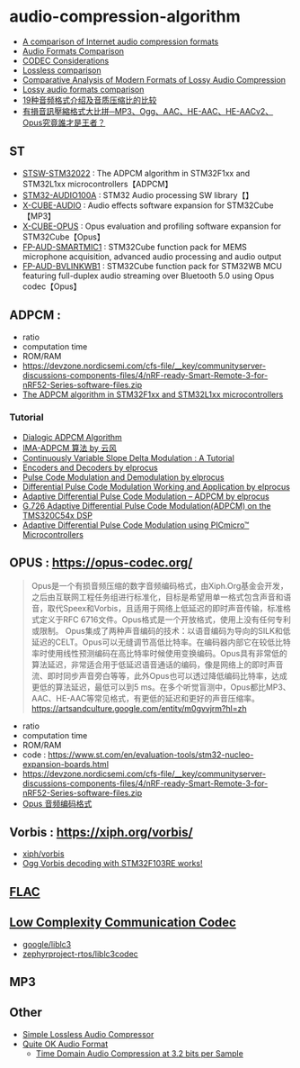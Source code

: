 # audio-compression-algorithm

- [A comparison of Internet audio compression formats](https://sericyb.com.au/audio.html)
- [Audio Formats Comparison](https://stsaz.github.io/fmedia/audio-formats/)
- [CODEC Considerations](https://www.embedded.com/codec-considerations/)
- [Lossless comparison](https://wiki.hydrogenaud.io/index.php?title=Lossless_comparison)
- [Comparative Analysis of Modern Formats of Lossy Audio Compression](https://ceur-ws.org/Vol-2654/paper25.pdf)
- [Lossy audio formats comparison](https://www.bobulous.org.uk/misc/lossy_audio_2006.html)
- [19种音频格式介绍及音质压缩比的比较](https://blog.csdn.net/nimeghbia/article/details/79084063)
- [有損音訊壓縮格式大比拼─MP3、Ogg、AAC、HE-AAC、HE-AACv2、Opus究竟誰才是王者？](https://magiclen.org/acoustics)

## ST 

- [STSW-STM32022](https://www.st.com/en/embedded-software/stsw-stm32022.html) : The ADPCM algorithm in STM32F1xx and STM32L1xx microcontrollers【ADPCM】
- [STM32-AUDIO100A](https://www.st.com/en/embedded-software/stm32-audio100a.html) : STM32 Audio processing SW library【】
- [X-CUBE-AUDIO](https://www.st.com/en/embedded-software/x-cube-audio.html) : Audio effects software expansion for STM32Cube【MP3】
- [X-CUBE-OPUS](https://www.st.com/en/embedded-software/x-cube-opus.html) : Opus evaluation and profiling software expansion for STM32Cube【Opus】
- [FP-AUD-SMARTMIC1](https://www.st.com/content/st_com/en/products/embedded-software/mcu-mpu-embedded-software/stm32-embedded-software/stm32-ode-function-pack-sw/fp-aud-smartmic1.html) : STM32Cube function pack for MEMS microphone acquisition, advanced audio processing and audio output
- [FP-AUD-BVLINKWB1](https://www.st.com/en/embedded-software/fp-aud-bvlinkwb1.html) : STM32Cube function pack for STM32WB MCU featuring full-duplex audio streaming over Bluetooth 5.0 using Opus codec【Opus】


## ADPCM : 

- ratio
- computation time
- ROM/RAM
- https://devzone.nordicsemi.com/cfs-file/__key/communityserver-discussions-components-files/4/nRF-ready-Smart-Remote-3-for-nRF52-Series-software-files.zip
- [The ADPCM algorithm in STM32F1xx and STM32L1xx microcontrollers](https://www.st.com/en/embedded-software/stsw-stm32022.html)


### Tutorial

- [Dialogic ADPCM Algorithm](http://www.mp3-tech.org/programmer/docs/adpcm.pdf)
- [IMA-ADPCM 算法 by 云风](https://www.codingnow.com/text/adpcm.htm)
- [Continuously Variable Slope Delta Modulation : A Tutorial](https://www.raffia.ch/content/datasheets/volume01/Tutorial_DeltaMod_CVSD_MxCom.pdf)
- [Encoders and Decoders by elprocus](https://www.elprocus.com/encoders-and-decoders/)
- [Pulse Code Modulation and Demodulation by elprocus](https://www.elprocus.com/pulse-code-modulation-and-demodulation/)
- [Differential Pulse Code Modulation Working and Application by elprocus](https://www.elprocus.com/differential-pulse-code-modulation-working-application/)
- [Adaptive Differential Pulse Code Modulation – ADPCM by elprocus](https://www.elprocus.com/adaptive-differential-pulse-code-modulation-adpcm/)
- [G.726 Adaptive Differential Pulse Code Modulation(ADPCM) on the TMS320C54x DSP](https://www.ti.com/lit/an/spra118/spra118.pdf)
- [Adaptive Differential Pulse Code Modulation using PICmicro™ Microcontrollers](https://ww1.microchip.com/downloads/en/AppNotes/00643b.pdf)

## OPUS : https://opus-codec.org/

> Opus是一个有损音频压缩的数字音频编码格式，由Xiph.Org基金会开发，之后由互联网工程任务组进行标准化，目标是希望用单一格式包含声音和语音，取代Speex和Vorbis，且适用于网络上低延迟的即时声音传输，标准格式定义于RFC 6716文件。Opus格式是一个开放格式，使用上没有任何专利或限制。
Opus集成了两种声音编码的技术：以语音编码为导向的SILK和低延迟的CELT。Opus可以无缝调节高低比特率。在编码器内部它在较低比特率时使用线性预测编码在高比特率时候使用变换编码。Opus具有非常低的算法延迟，非常适合用于低延迟语音通话的编码，像是网络上的即时声音流、即时同步声音旁白等等，此外Opus也可以透过降低编码比特率，达成更低的算法延迟，最低可以到5 ms。在多个听觉盲测中，Opus都比MP3、AAC、HE-AAC等常见格式，有更低的延迟和更好的声音压缩率。
https://artsandculture.google.com/entity/m0gvvjrm?hl=zh

- ratio
- computation time
- ROM/RAM
- code : https://www.st.com/en/evaluation-tools/stm32-nucleo-expansion-boards.html
- https://devzone.nordicsemi.com/cfs-file/__key/communityserver-discussions-components-files/4/nRF-ready-Smart-Remote-3-for-nRF52-Series-software-files.zip
- [Opus 音频编码格式](https://chenliang.org/2020/03/15/opus-format/)

## Vorbis : https://xiph.org/vorbis/

- [xiph/vorbis](https://github.com/xiph/vorbis)
- [Ogg Vorbis decoding with STM32F103RE works!](https://community.st.com/s/question/0D50X00009Xki7bSAB/ogg-vorbis-decoding-with-stm32f103re-works)

## [FLAC](https://xiph.org/flac/)

## [Low Complexity Communication Codec](https://www.bluetooth.org/DocMan/handlers/DownloadDoc.ashx?doc_id=502107&vId=542963)
- [google/liblc3](https://github.com/google/liblc3)
- [zephyrproject-rtos/liblc3codec](https://github.com/zephyrproject-rtos/liblc3codec)

## MP3

## Other

- [Simple Lossless Audio Compressor](https://github.com/dbry/slac)
- [Quite OK Audio Format](https://github.com/phoboslab/qoa)
  - [Time Domain Audio Compression at 3.2 bits per Sample](https://phoboslab.org/log/2023/02/qoa-time-domain-audio-compression)
